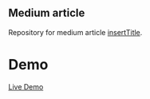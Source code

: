 ## Medium article

Repository for medium article [insertTitle](isertUrl).


# Demo

[Live Demo](https://mariusbongarts.github.io/medium-portfolio-1/)




